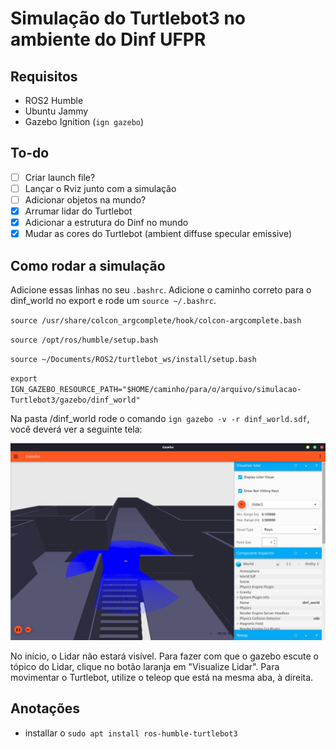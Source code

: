 # Simulação do Turtlebot3 no ambiente do Dinf UFPR

## Requisitos 

- ROS2 Humble
- Ubuntu Jammy
- Gazebo Ignition (`ign gazebo`)

## To-do

- [ ] Criar launch file?
- [ ] Lançar o Rviz junto com a simulação
- [ ] Adicionar objetos na mundo?
- [x] Arrumar lidar do Turtlebot
- [x] Adicionar a estrutura do Dinf no mundo
- [x] Mudar as cores do Turtlebot (ambient diffuse specular emissive)

## Como rodar a simulação

Adicione essas linhas no seu `.bashrc`. Adicione o caminho correto para o dinf_world no export e rode um `source ~/.bashrc`.

`source /usr/share/colcon_argcomplete/hook/colcon-argcomplete.bash`

`source /opt/ros/humble/setup.bash`

`source ~/Documents/ROS2/turtlebot_ws/install/setup.bash`

`export IGN_GAZEBO_RESOURCE_PATH="$HOME/caminho/para/o/arquivo/simulacao-Turtlebot3/gazebo/dinf_world"`

Na pasta /dinf_world rode o comando `ign gazebo -v -r dinf_world.sdf`, você deverá ver a seguinte tela:

![Turtlebot no dinf](docs/images/dinf_simulation.png)

No início, o Lidar não estará visível. Para fazer com que o gazebo escute o tópico do Lidar, clique no botão laranja em "Visualize Lidar". Para movimentar o Turtlebot, utilize o teleop que está na mesma aba, à direita.

## Anotações

- installar o `sudo apt install ros-humble-turtlebot3`
